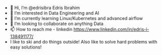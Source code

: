 - 👋 Hi, I’m @edrisibra Edris Ibrahim
- 👀 I’m interested in Data Engineering and AI 
- 🌱 I’m currently learning Linux/Kubernetes and advanced airflow
- 💞️ I’m looking to collaborate on anything Data
- 📫 How to reach me - linkedin https://www.linkedin.com/in/edris-i-138491177/
- I like to ski and do things outside! Also like to solve hard problems with easy solutions! 

<!---
edrisibra/edrisibra is a ✨ special ✨ repository because its `README.md` (this file) appears on your GitHub profile.
You can click the Preview link to take a look at your changes.
--->
